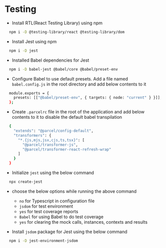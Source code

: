 ﻿# Testing

- Install RTL(React Testing Library) using npm
```bash
  npm i -D @testing-library/react @testing-library/dom
```

- Install Jest using npm
```bash
  npm i -D jest
```

- Installed Babel dependencies for Jest
```bash
  npm i -D babel-jest @babel/core @babel/preset-env
```

- Configure Babel to use default presets. Add a file named `babel.config.js` in the root directory and add below contents to it
```bash
  module.exports = {
    presets: [["@babel/preset-env", { targets: { node: "current" } }]],
  };
```

- Create `.parcelrc` file in the root of the application and add below contents to it to disable the default babel transpilation
```bash
  {
    "extends": "@parcel/config-default",
    "transformers": {
      "*.{js,mjs,jsx,cjs,ts,tsx}": [
        "@parcel/transformer-js",
        "@parcel/transformer-react-refresh-wrap"
      ]
    }
  }
```

- Initialize `jest` using the below command
```bash
  npx create-jest
```
- choose the below options while running the above command
  - `no` for Typescript in configuration file
  - `jsdom` for test environment
  - `yes` for test coverage reports
  - `Babel` for using Babel to do test coverage
  - `yes` for clearing the mock calls, instances, contexts and results

- Install `jsdom` package for Jest using the below command
```bash
  npm i -D jest-environment-jsdom
```